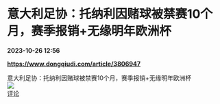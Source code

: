 # 意大利足协：托纳利因赌球被禁赛10个月，赛季报销+无缘明年欧洲杯

**2023-10-26 12:56**

**https://www.dongqiudi.com/article/3806947**

意大利足协：托纳利因赌球被禁赛10个月，赛季报销+无缘明年欧洲杯  
![](https://img3.chouti.com/CHOUTI_231026_02FB0D67BD714D54899E60F5B6277160.png)  
[评论](https://m.chouti.com/link/40414319)
